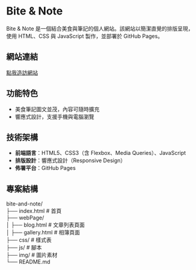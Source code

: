 # Bite & Note 
Bite & Note 是一個結合美食與筆記的個人網站。該網站以簡潔直覺的排版呈現，使用 HTML、CSS 與 JavaScript 製作，並部署於 GitHub Pages。
##  網站連結
[點我造訪網站](https://yuling29.github.io/bite-and-note/)
##  功能特色
- 美食筆記圖文並茂，內容可隨時擴充
- 響應式設計，支援手機與電腦瀏覽
##  技術架構
- **前端語言**：HTML5、CSS3（含 Flexbox、Media Queries）、JavaScript
- **排版設計**：響應式設計（Responsive Design）
- **佈署平台**：GitHub Pages
##  專案結構
bite-and-note/  
├── index.html # 首頁  
├── webPage/  
│ ├── blog.html # 文章列表頁面  
│ ├── gallery.html # 相簿頁面  
├── css/ # 樣式表  
├── js/ # 腳本  
├── img/ # 圖片素材  
└── README.md
